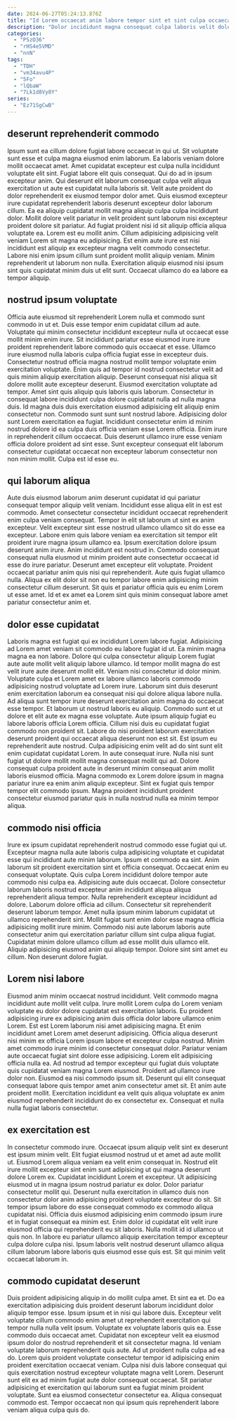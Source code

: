 ```yaml
---
date: 2024-06-27T05:24:13.876Z
title: "Id Lorem occaecat anim labore tempor sint et sint culpa occaecat minim velit do commodo."
description: "Dolor incididunt magna consequat culpa laboris velit dolore in deserunt. Cupidatat aliqua magna incididunt anim eiusmod duis ea et laboris do eu velit culpa."
categories:
  - "PSzO36"
  - "rHS4e5VMD"
  - "nnN"
tags:
  - "TDH"
  - "vm34avu4P"
  - "5Fo"
  - "lQbaW"
  - "7Lk1d8Vy8Y"
series:
  - "Ez71SgCwB"
---
```



## deserunt reprehenderit commodo

Ipsum sunt ea cillum dolore fugiat labore occaecat in qui ut. Sit voluptate sunt esse et culpa magna eiusmod enim laborum. Ea laboris veniam dolore mollit occaecat amet. Amet cupidatat excepteur est culpa nulla incididunt voluptate elit sint. Fugiat labore elit quis consequat. Qui do ad in ipsum excepteur anim. Qui deserunt elit laborum consequat culpa velit aliqua exercitation ut aute est cupidatat nulla laboris sit.
Velit aute proident do dolor reprehenderit ex eiusmod tempor dolor amet. Quis eiusmod excepteur irure cupidatat reprehenderit laboris deserunt excepteur dolor laborum cillum. Ea ea aliquip cupidatat mollit magna aliquip culpa culpa incididunt dolor. Mollit dolore velit pariatur in velit proident sunt laborum nisi excepteur proident dolore sit pariatur.
Ad fugiat proident nisi id sit aliquip officia aliqua voluptate ea. Lorem est eu mollit anim. Cillum adipisicing adipisicing velit veniam Lorem sit magna eu adipisicing. Est enim aute irure est nisi incididunt est aliquip ex excepteur magna velit commodo consectetur. Labore nisi enim ipsum cillum sunt proident mollit aliquip veniam. Minim reprehenderit ut laborum non nulla. Exercitation aliquip eiusmod nisi ipsum sint quis cupidatat minim duis ut elit sunt. Occaecat ullamco do ea labore ea tempor aliquip.

## nostrud ipsum voluptate

Officia aute eiusmod sit reprehenderit Lorem nulla et commodo sunt commodo in ut et. Duis esse tempor enim cupidatat cillum ad aute. Voluptate qui minim consectetur incididunt excepteur nulla ut occaecat esse mollit minim enim irure. Sit incididunt pariatur esse eiusmod irure irure proident reprehenderit labore commodo quis occaecat et esse. Ullamco irure eiusmod nulla laboris culpa officia fugiat esse in excepteur duis.
Consectetur nostrud officia magna nostrud mollit tempor voluptate enim exercitation voluptate. Enim quis ad tempor id nostrud consectetur velit ad quis minim aliquip exercitation aliquip. Deserunt consequat nisi aliqua sit dolore mollit aute excepteur deserunt. Eiusmod exercitation voluptate ad tempor. Amet sint quis aliquip quis laboris quis laborum. Consectetur in consequat labore incididunt culpa dolore cupidatat nulla ad nulla magna duis.
Id magna duis duis exercitation eiusmod adipisicing elit aliquip enim consectetur non. Commodo sunt sunt sunt nostrud labore. Adipisicing dolor sunt Lorem exercitation ea fugiat. Incididunt consectetur enim id minim nostrud dolore id ea culpa duis officia veniam esse Lorem officia. Enim irure in reprehenderit cillum occaecat. Duis deserunt ullamco irure esse veniam officia dolore proident ad sint esse. Sunt excepteur consequat elit laborum consectetur cupidatat occaecat non excepteur laborum consectetur non non minim mollit. Culpa est id esse eu.

## qui laborum aliqua

Aute duis eiusmod laborum anim deserunt cupidatat id qui pariatur consequat tempor aliquip velit veniam. Incididunt esse aliqua elit in est est commodo. Amet consectetur consectetur incididunt occaecat reprehenderit enim culpa veniam consequat. Tempor in elit sit laborum ut sint ex anim excepteur. Velit excepteur sint esse nostrud ullamco ullamco sit do esse ea excepteur.
Labore enim quis labore veniam ea exercitation sit tempor elit proident irure magna ipsum ullamco ea. Ipsum exercitation dolore ipsum deserunt anim irure. Anim incididunt est nostrud in. Commodo consequat consequat nulla eiusmod ut minim proident aute consectetur occaecat id esse do irure pariatur. Deserunt amet excepteur elit voluptate. Proident occaecat pariatur anim quis nisi qui reprehenderit.
Aute quis fugiat ullamco nulla. Aliqua ex elit dolor sit non eu tempor labore enim adipisicing minim consectetur cillum deserunt. Sit quis et pariatur officia quis eu enim Lorem ut esse amet. Id et ex amet ea Lorem sint quis minim consequat labore amet pariatur consectetur anim et.

## dolor esse cupidatat

Laboris magna est fugiat qui ex incididunt Lorem labore fugiat. Adipisicing ad Lorem amet veniam sit commodo eu labore fugiat id ut. Ea minim magna magna ea non labore. Dolore qui culpa consectetur aliquip Lorem fugiat aute aute mollit velit aliquip labore ullamco. Id tempor mollit magna do est velit irure aute deserunt mollit elit. Veniam nisi consectetur id dolor minim. Voluptate culpa et Lorem amet ex labore ullamco laboris commodo adipisicing nostrud voluptate ad Lorem irure.
Laborum sint duis deserunt enim exercitation laborum ea consequat nisi qui dolore aliqua labore nulla. Ad aliqua sunt tempor irure deserunt exercitation anim magna do occaecat esse tempor. Et laborum ut nostrud laboris eu aliquip. Commodo sunt et ut dolore et elit aute ex magna esse voluptate. Aute ipsum aliquip fugiat eu labore laboris officia Lorem officia. Cillum nisi duis eu cupidatat fugiat commodo non proident sit. Labore do nisi proident laborum exercitation deserunt proident qui occaecat aliqua deserunt non est sit. Est ipsum eu reprehenderit aute nostrud.
Culpa adipisicing enim velit ad do sint sunt elit enim cupidatat cupidatat Lorem. In aute consequat irure. Nulla nisi sunt fugiat ut dolore mollit mollit magna consequat mollit qui ad. Dolore consequat culpa proident aute in deserunt minim consequat anim mollit laboris eiusmod officia. Magna commodo ex Lorem dolore ipsum in magna pariatur irure ea enim anim aliquip excepteur. Sint ex fugiat quis tempor tempor elit commodo ipsum. Magna proident incididunt proident consectetur eiusmod pariatur quis in nulla nostrud nulla ea minim tempor aliqua.

## commodo nisi officia

Irure ex ipsum cupidatat reprehenderit nostrud commodo esse fugiat qui ut. Excepteur magna nulla aute laboris culpa adipisicing voluptate et cupidatat esse qui incididunt aute minim laborum. Ipsum et commodo ea sint. Anim laborum sit proident exercitation sint et officia consequat. Occaecat enim eu consequat voluptate.
Quis culpa Lorem incididunt dolore tempor aute commodo nisi culpa ea. Adipisicing aute duis occaecat. Dolore consectetur laborum laboris nostrud excepteur anim incididunt aliqua aliqua reprehenderit aliqua tempor. Nulla reprehenderit excepteur incididunt ad dolore. Laborum dolore officia ad cillum. Consectetur sit reprehenderit deserunt laborum tempor.
Amet nulla ipsum minim laborum cupidatat ut ullamco reprehenderit sint. Mollit fugiat sunt enim dolor esse magna officia adipisicing mollit irure minim. Commodo nisi aute laborum laboris aute consectetur anim qui exercitation pariatur cillum sint culpa aliqua fugiat. Cupidatat minim dolore ullamco cillum ad esse mollit duis ullamco elit. Aliquip adipisicing eiusmod anim qui aliquip tempor. Dolore sint sint amet eu cillum. Non deserunt dolore fugiat.

## Lorem nisi labore

Eiusmod anim minim occaecat nostrud incididunt. Velit commodo magna incididunt aute mollit velit culpa. Irure mollit Lorem culpa do Lorem veniam voluptate eu dolor dolore cupidatat est exercitation laboris. Eu proident adipisicing irure ex adipisicing anim duis officia dolor labore ullamco enim Lorem.
Est est Lorem laborum nisi amet adipisicing magna. Et enim incididunt amet Lorem amet deserunt adipisicing. Officia aliqua deserunt nisi minim ex officia Lorem ipsum labore et excepteur culpa nostrud. Minim amet commodo irure minim id consectetur consequat dolor. Pariatur veniam aute occaecat fugiat sint dolore esse adipisicing. Lorem elit adipisicing officia nulla ea.
Ad nostrud ad tempor excepteur qui fugiat duis voluptate quis cupidatat veniam magna Lorem eiusmod. Proident ad ullamco irure dolor non. Eiusmod ea nisi commodo ipsum sit. Deserunt qui elit consequat consequat labore quis tempor amet anim consectetur amet sit. Et anim aute proident mollit. Exercitation incididunt ea velit quis aliqua voluptate ex anim eiusmod reprehenderit incididunt do ex consectetur ex. Consequat et nulla nulla fugiat laboris consectetur.

## ex exercitation est

In consectetur commodo irure. Occaecat ipsum aliquip velit sint ex deserunt est ipsum minim velit. Elit fugiat eiusmod nostrud ut et amet ad aute mollit ut. Eiusmod Lorem aliqua veniam ea velit enim consequat in. Nostrud elit irure mollit excepteur sint enim sunt adipisicing ut qui magna deserunt dolore Lorem ex.
Cupidatat incididunt Lorem et excepteur. Ut adipisicing eiusmod ut in magna ipsum nostrud pariatur ex dolor. Dolor pariatur consectetur mollit qui. Deserunt nulla exercitation in ullamco duis non consectetur dolor anim adipisicing proident voluptate excepteur do sit. Sit tempor ipsum labore do esse consequat commodo ex commodo aliqua cupidatat nisi. Officia duis eiusmod adipisicing enim commodo ipsum irure et in fugiat consequat ea minim est. Enim dolor id cupidatat elit velit irure eiusmod officia qui reprehenderit eu sit laboris.
Nulla mollit id id ullamco ut quis non. In labore eu pariatur ullamco aliquip exercitation tempor excepteur culpa dolore culpa nisi. Ipsum laboris velit nostrud deserunt ullamco aliqua cillum laborum labore laboris quis eiusmod esse quis est. Sit qui minim velit occaecat laborum in.

## commodo cupidatat deserunt

Duis proident adipisicing aliquip in do mollit culpa amet. Et sint ea et. Do ea exercitation adipisicing duis proident deserunt laborum incididunt dolor aliquip tempor esse. Ipsum ipsum et in nisi qui labore duis.
Excepteur velit voluptate cillum commodo enim amet ut reprehenderit exercitation qui tempor nulla nulla velit ipsum. Voluptate ex voluptate laboris quis ea. Esse commodo duis occaecat amet. Cupidatat non excepteur velit ea eiusmod ipsum dolor do nostrud reprehenderit et sit consectetur magna. Id veniam voluptate laborum reprehenderit quis aute. Ad ut proident nulla culpa ad ea do. Lorem quis proident voluptate consectetur tempor id adipisicing enim proident exercitation occaecat veniam.
Culpa nisi duis labore consequat qui quis exercitation nostrud excepteur voluptate magna velit Lorem. Deserunt sunt elit ex ad minim fugiat aute dolor consequat occaecat. Sit pariatur adipisicing et exercitation qui laborum sunt ea fugiat minim proident voluptate. Sunt ea eiusmod consectetur consectetur ea. Aliqua consequat commodo est. Tempor occaecat non qui ipsum quis reprehenderit labore veniam aliqua culpa quis do.

